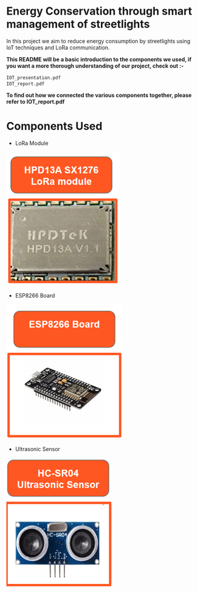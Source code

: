 # Energy Conservation through smart management of streetlights
In this project we aim to reduce energy consumption by streetlights using IoT techniques and LoRa communication.

**This README will be a basic introduction to the components we used, if you want a more thorough understanding of our project, check out :-**
```
IOT_presentation.pdf
IOT_report.pdf

```
**To find out how we connected the various components together, please refer to IOT_report.pdf**

# Components Used

- LoRa Module

![LoRa Module](/lora.PNG?raw=true "Title")

- ESP8266 Board

![ESP8266 Module](/ESP.PNG?raw=true "Title")

- Ultrasonic Sensor

![Ultrasonic Sensor](/ultrasonic.PNG?raw=true "Title")


